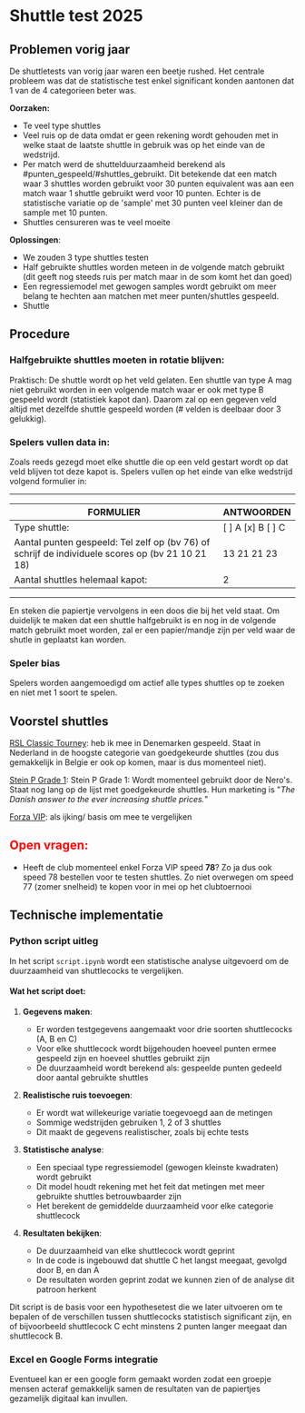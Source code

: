 # Shuttle test 2025

## Problemen vorig jaar
De shuttletests van vorig jaar waren een beetje rushed. Het centrale probleem was dat de statistische test enkel significant konden aantonen dat 1 van de 4 categorieen beter was.

**Oorzaken:**
* Te veel type shuttles
* Veel ruis op de data omdat er geen rekening wordt gehouden met in welke staat de laatste shuttle in gebruik was op het einde van de wedstrijd.
* Per match werd de shuttelduurzaamheid berekend als #punten_gespeeld/#shuttles_gebruikt. Dit betekende dat een match waar 3 shuttles worden gebruikt voor 30 punten equivalent was aan een match waar 1 shuttle gebruikt werd voor 10 punten. Echter is de statistische variatie op de 'sample' met 30 punten veel kleiner dan de sample met 10 punten.
* Shuttles censureren was te veel moeite

**Oplossingen**:
* We zouden 3 type shuttles testen
* Half gebruikte shuttles worden meteen in de volgende match gebruikt (dit geeft nog steeds ruis per match maar in de som komt het dan goed)
* Een regressiemodel met gewogen samples wordt gebruikt om meer belang te hechten aan matchen met meer punten/shuttles gespeeld.
* Shuttle

## Procedure 

### Halfgebruikte shuttles moeten in rotatie blijven:
Praktisch: De shuttle wordt op het veld gelaten. Een shuttle van type A mag niet gebruikt worden in een volgende match waar er ook met type B gespeeld wordt (statistiek kapot dan). Daarom zal op een gegeven veld altijd met dezelfde shuttle gespeeld worden (# velden is deelbaar door 3 gelukkig).

### Spelers vullen data in:
Zoals reeds gezegd moet elke shuttle die op een veld gestart wordt op dat veld blijven tot deze kapot is. Spelers vullen op het einde van elke wedstrijd volgend formulier in:

-------------------
| **FORMULIER** | **ANTWOORDEN**|
|-----------------|------------|
| Type shuttle: | [ ] A  [x] B  [ ] C |
| Aantal punten gespeeld: Tel zelf op (bv 76) of schrijf de individuele scores op (bv 21 10 21 18) | 13 21 21 23 |
| Aantal shuttles helemaal kapot: | 2 |
-------------------

En steken die papiertje vervolgens in een doos die bij het veld staat.
Om duidelijk te maken dat een shuttle halfgebruikt is en nog in de volgende match gebruikt moet worden, zal er een papier/mandje zijn per veld waar de shutle in geplaatst kan worden.

### Speler bias
Spelers worden aangemoedigd om actief alle types shuttles op te zoeken en niet met 1 soort te spelen.

## Voorstel shuttles
[RSL Classic Tourney](https://www.badmintonplanet.be/rsl-classic-tourney-speed-78): heb ik mee in Denemarken gespeeld. Staat in Nederland in de hoogste categorie van goedgekeurde shuttles (zou dus gemakkelijk in Belgie er ook op komen, maar is dus momenteel niet).

[Stein P Grade 1](https://www.allrackets.com/en/webshop/winkel/stein-p-grade-1/): 
Stein P Grade 1: Wordt momenteel gebruikt door de Nero's. Staat nog lang op de lijst met goedgekeurde shuttles. Hun marketing is "*The Danish answer to the ever increasing shuttle prices.*"

[Forza VIP](): als ijking/ basis om mee te vergelijken


## <span style="color:red;">Open vragen:</span>


- Heeft de club momenteel enkel Forza VIP speed **78**? Zo ja dus ook speed 78 bestellen voor te testen shuttles. Zo niet overwegen om speed 77 (zomer snelheid) te kopen voor in mei op het clubtoernooi

## Technische implementatie

### Python script uitleg

In het script `script.ipynb` wordt een statistische analyse uitgevoerd om de duurzaamheid van shuttlecocks te vergelijken.

#### Wat het script doet:

1. **Gegevens maken**: 
   - Er worden testgegevens aangemaakt voor drie soorten shuttlecocks (A, B en C)
   - Voor elke shuttlecock wordt bijgehouden hoeveel punten ermee gespeeld zijn en hoeveel shuttles gebruikt zijn
   - De duurzaamheid wordt berekend als: gespeelde punten gedeeld door aantal gebruikte shuttles

2. **Realistische ruis toevoegen**:
   - Er wordt wat willekeurige variatie toegevoegd aan de metingen
   - Sommige wedstrijden gebruiken 1, 2 of 3 shuttles
   - Dit maakt de gegevens realistischer, zoals bij echte tests

3. **Statistische analyse**:
   - Een speciaal type regressiemodel (gewogen kleinste kwadraten) wordt gebruikt
   - Dit model houdt rekening met het feit dat metingen met meer gebruikte shuttles betrouwbaarder zijn
   - Het berekent de gemiddelde duurzaamheid voor elke categorie shuttlecock

4. **Resultaten bekijken**:
   - De duurzaamheid van elke shuttlecock wordt geprint
   - In de code is ingebouwd dat shuttle C het langst meegaat, gevolgd door B, en dan A
   - De resultaten worden geprint zodat we kunnen zien of de analyse dit patroon herkent

Dit script is de basis voor een hypothesetest die we later uitvoeren om te bepalen of de verschillen tussen shuttlecocks statistisch significant zijn, en of bijvoorbeeld shuttlecock C echt minstens 2 punten langer meegaat dan shuttlecock B.

### Excel en Google Forms integratie
Eventueel kan er een google form gemaakt worden zodat een groepje mensen acteraf gemakkelijk samen de resultaten van de papiertjes gezamelijk digitaal kan invullen.

